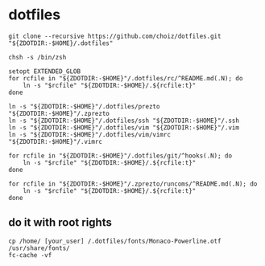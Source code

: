 # dotfiles

    git clone --recursive https://github.com/choiz/dotfiles.git "${ZDOTDIR:-$HOME}/.dotfiles"

    chsh -s /bin/zsh

    setopt EXTENDED_GLOB
    for rcfile in "${ZDOTDIR:-$HOME}"/.dotfiles/rc/^README.md(.N); do
        ln -s "$rcfile" "${ZDOTDIR:-$HOME}/.${rcfile:t}"
    done

    ln -s "${ZDOTDIR:-$HOME}"/.dotfiles/prezto "${ZDOTDIR:-$HOME}"/.zprezto
    ln -s "${ZDOTDIR:-$HOME}"/.dotfiles/ssh "${ZDOTDIR:-$HOME}"/.ssh
    ln -s "${ZDOTDIR:-$HOME}"/.dotfiles/vim "${ZDOTDIR:-$HOME}"/.vim
    ln -s "${ZDOTDIR:-$HOME}"/.dotfiles/vim/vimrc "${ZDOTDIR:-$HOME}"/.vimrc

    for rcfile in "${ZDOTDIR:-$HOME}"/.dotfiles/git/^hooks(.N); do
        ln -s "$rcfile" "${ZDOTDIR:-$HOME}/.${rcfile:t}"
    done

    for rcfile in "${ZDOTDIR:-$HOME}"/.zprezto/runcoms/^README.md(.N); do
        ln -s "$rcfile" "${ZDOTDIR:-$HOME}/.${rcfile:t}"
    done

## do it with root rights

    cp /home/ [your_user] /.dotfiles/fonts/Monaco-Powerline.otf /usr/share/fonts/
    fc-cache -vf
